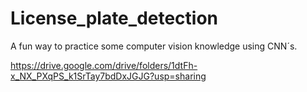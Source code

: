 # License_plate_detection
A fun way to practice some computer vision knowledge using CNN´s.  

https://drive.google.com/drive/folders/1dtFh-x_NX_PXqPS_k1SrTay7bdDxJGJG?usp=sharing
